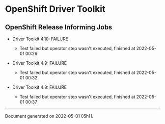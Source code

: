 
OpenShift Driver Toolkit
========================

OpenShift Release Informing Jobs
--------------------------------



* Driver Toolkit 4.10: FAILURE
  - Test failed but operator step wasn't executed, finished at 2022-05-01 00:26








* Driver Toolkit 4.9: FAILURE
  - Test failed but operator step wasn't executed, finished at 2022-05-01 00:32








* Driver Toolkit 4.8: FAILURE
  - Test failed but operator step wasn't executed, finished at 2022-05-01 00:37






---
Document generated on 2022-05-01 05h11.
